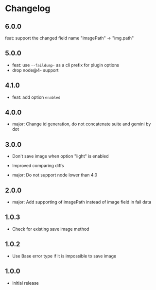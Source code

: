 # Changelog

## 6.0.0

feat: support the changed field name "imagePath" -> "img.path"

## 5.0.0

* feat: use `--faildump-` as a cli prefix for plugin options
* drop node@4- support

## 4.1.0

* feat: add option `enabled`

## 4.0.0

* major: Change id generation, do not concatenate suite and gemini by dot

## 3.0.0

* Don't save image when option "light" is enabled
* Improved comparing diffs

* major: Do not support node lower than 4.0

## 2.0.0

* major: Add supporting of imagePath instead of image field in fail data

## 1.0.3

* Check for existing save image method

## 1.0.2

* Use Base error type if it is impossible to save image

## 1.0.0

* Initial release
